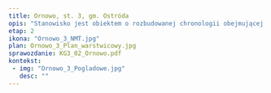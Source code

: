 ```yaml
---
title: Ornowo, st. 3, gm. Ostróda
opis: "Stanowisko jest obiektem o rozbudowanej chronologii obejmującej okresy od neolitu, przez wczesną i późną epokę brązu, wczesną epokę żelaza, aż po wczesne średniowiecze, przy czym dla dwóch najmłodszych okresów można mówić już o obiekcie umocnionym. Znane co najmniej od początku XIX w. jako Lischaken, Kr. Osterode; Leschaken, Kr. Osterode; Schwedenschanze oraz Schneckenberg. Grodzisko było badane wykopaliskowo w latach 1965–1966, pod kierownictwem R. Odoja i B. Wawrzykowskiej. Kolejne badania realizował w latach 2011– 2012 Instytut Archeologii UMK w Toruniu. Grodzisko leży na cyplowatym wzniesieniu nad potokiem Morlińska Struga. Majdan otoczony jest dobrze zachowanym wałem. Najstarsze ślady umocnień należy wiązać z kulturą kurhanów zachodniobałtyjskich. Kolejna czytelna faza osadnicza nastąpiła w okresie wczesnego średniowiecza."
etap: 2
ikona: "Ornowo_3_NMT.jpg"
plan: Ornowo_3_Plan_warstwicowy.jpg
sprawozdanie: KG3_02_Ornowo.pdf
kontekst:
 - img: "Ornowo_3_Pogladowe.jpg"
   desc: ""
---
```

